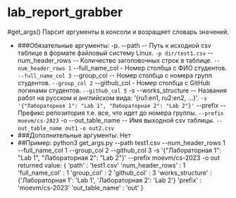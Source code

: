 # lab_report_grabber
#get_args()
Парсит аргументы в консоли и возращяет словарь значений.
- ###Обязательные аргументы:
	 -p. --path  -- Путь к исходной csv таблице в формате файловый систему Linux.
	 `-p dir/test1.csv`
	--num_header_rows -- Количество заголовочных строк в таблице.
	`--num_header_rows 1`
	--full_name_col - Номер столбца с ФИО студентов.
	`--full_name_col 3`
	--group_col -- Номер столбца с номера групп студентов.
	`--group_col 2`
	--github_col - Номер столбца с GitHub логинами студентов.
	`--github_col 5`
	-s --works_structure -- Названия работ на русском и английском вида: '{ru1:en1, ru2:en2, ...}'.
	`-s '{"Лабораторная 1": "Lab 1", "Лабораторная 2": "Lab 2"}'`
	--prefix -- Префикс репозитория т.е. все, что идет до номера группы.
	`--prefix moevm/cs-2023`
	-o --out_table_name -- Имя выходной csv таблицы.
	`--out_table_name out1`
	`-o out2.csv`
- ###Дополнительные аргументы:
	Нет
- ##Пример:
	  python3 get_args.py --path test1.csv --num_header_rows 1 --full_name_col 1 --group_col 2 --github_col 3 -s '{"Лабораторная 1": "Lab 1", "Лабораторная 2": "Lab 2"}' --prefix moevm/cs-2023 -o out
        returned value:
        {
        'path' : 'test1.csv'
        'num_header_rows' : 1
        'full_name_col' : 1
        'group_col' : 2
        'github_col' : 3
        'works_structure' : {'Лабораторная 1': 'Lab 1', 'Лабораторная 2': 'Lab 2'}
        'prefix' : 'moevm/cs-2023'
        'out_table_name' : 'out'
        }
